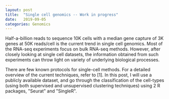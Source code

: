 ```yaml
---
layout: post
title:  "Single cell genomics -- Work in progress"
date:   2019-09-05
categories: Genomics
---
```


Half-a-billion reads to sequence 10K cells with a median gene capture of 3K genes at 50K reads/cell is the current trend in single cell genomics. Most of the RNA-seq experiments focus on bulk RNA-seq methods. However, after closely looking at single cell datasets, the information obtained from such experiments can throw light on variety of underlying biological processes.

There are few known protocols for single-cell methods. For a detailed overview of the current techniques, refer to [1]. In this post, I will use a publicly available dataset, and go through the classification of the cell-types (using both supervised and unsupervised clustering techniques) using 2 R packages, "Seurat" and "SingleR".